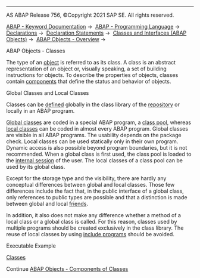   

* * *

AS ABAP Release 756, ©Copyright 2021 SAP SE. All rights reserved.

[ABAP - Keyword Documentation](javascript:call_link\('abenabap.htm'\)) →  [ABAP - Programming Language](javascript:call_link\('abenabap_reference.htm'\)) →  [Declarations](javascript:call_link\('abendeclarations.htm'\)) →  [Declaration Statements](javascript:call_link\('abenabap_declarations.htm'\)) →  [Classes and Interfaces (ABAP Objects)](javascript:call_link\('abenclasses_and_interfaces.htm'\)) →  [ABAP Objects - Overview](javascript:call_link\('abenabap_objects_oview.htm'\)) → 

ABAP Objects - Classes

The type of an [object](javascript:call_link\('abenobject_glosry.htm'\) "Glossary Entry") is referred to as its class. A class is an abstract representation of an object or, visually speaking, a set of building instructions for objects. To describe the properties of objects, classes contain [components](javascript:call_link\('abenclass_components.htm'\)) that define the status and behavior of objects.

Global Classes and Local Classes

Classes can be [defined](javascript:call_link\('abenclass_interface_definition.htm'\)) globally in the class library of the [repository](javascript:call_link\('abenrepository_glosry.htm'\) "Glossary Entry") or locally in an ABAP program.

[Global classes](javascript:call_link\('abenglobal_class_glosry.htm'\) "Glossary Entry") are coded in a special ABAP program, a [class pool](javascript:call_link\('abenclass_pool_glosry.htm'\) "Glossary Entry"), whereas [local classes](javascript:call_link\('abenlocal_class_glosry.htm'\) "Glossary Entry") can be coded in almost every ABAP program. Global classes are visible in all ABAP programs. The usability depends on the package check. Local classes can be used statically only in their own program. Dynamic access is also possible beyond program boundaries, but it is not recommended. When a global class is first used, the class pool is loaded to the [internal session](javascript:call_link\('abeninternal_session_glosry.htm'\) "Glossary Entry") of the user. The local classes of a class pool can be used by its global class.

Except for the storage type and the visibility, there are hardly any conceptual differences between global and local classes. Those few differences include the fact that, in the public interface of a global class, only references to public types are possible and that a distinction is made between global and local [friends](javascript:call_link\('abenfriend_glosry.htm'\) "Glossary Entry").

In addition, it also does not make any difference whether a method of a local class or a global class is called. For this reason, classes used by multiple programs should be created exclusively in the class library. The reuse of local classes by using [include programs](javascript:call_link\('abeninclude_program_glosry.htm'\) "Glossary Entry") should be avoided.

Executable Example

[Classes](javascript:call_link\('abenclass_abexa.htm'\))

Continue
[ABAP Objects - Components of Classes](javascript:call_link\('abenclass_components.htm'\))